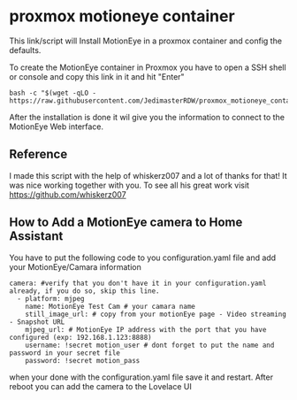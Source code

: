 # proxmox motioneye container
This link/script will Install MotionEye in a proxmox container and config the defaults.

To create the MotionEye container in Proxmox you have to open a SSH shell or console and copy this link in it and hit "Enter"

```
bash -c "$(wget -qLO - https://raw.githubusercontent.com/JedimasterRDW/proxmox_motioneye_container/master/create_container.sh)"
```
After the installation is done it wil give you the information to connect to the MotionEye Web interface.

## Reference
I made this script with the help of whiskerz007 and a lot of thanks for that!
It was nice working together with you.
To see all his great work visit https://github.com/whiskerz007

## How to Add a MotionEye camera to Home Assistant
You have to put the following code to you configuration.yaml file and add your MotionEye/Camara information
```
camera: #verify that you don't have it in your configuration.yaml already, if you do so, skip this line.
  - platform: mjpeg
    name: MotionEye Test Cam # your camara name
    still_image_url: # copy from your motionEye page - Video streaming - Snapshot URL
    mjpeg_url: # MotionEye IP address with the port that you have configured (exp: 192.168.1.123:8888) 
    username: !secret motion_user # dont forget to put the name and password in your secret file
    password: !secret motion_pass
```
when your done with the configuration.yaml file save it and restart.
After reboot you can add the camera to the Lovelace UI
